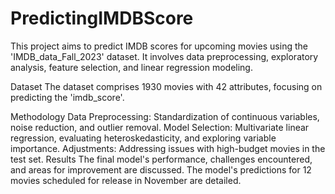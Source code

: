 # PredictingIMDBScore

This project aims to predict IMDB scores for upcoming movies using the 'IMDB_data_Fall_2023' dataset. It involves data preprocessing, exploratory analysis, feature selection, and linear regression modeling.

Dataset
The dataset comprises 1930 movies with 42 attributes, focusing on predicting the 'imdb_score'.

Methodology
Data Preprocessing: Standardization of continuous variables, noise reduction, and outlier removal.
Model Selection: Multivariate linear regression, evaluating heteroskedasticity, and exploring variable importance.
Adjustments: Addressing issues with high-budget movies in the test set.
Results
The final model's performance, challenges encountered, and areas for improvement are discussed. The model's predictions for 12 movies scheduled for release in November are detailed.
